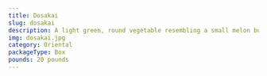 ```yaml
---
title: Dosakai
slug: dosakai
description: A light green, round vegetable resembling a small melon but part of the cucumber family. Mild, juicy, and refreshing, it’s a staple in South Indian cuisine, used in sambars, curries, pickles, and salads. Low in calories, high in water content, vitamin C, and fiber. Its adaptability suits both savory dishes and light preparations.
img: dosakai.jpg
category: Oriental
packageType: Box
pounds: 20 pounds
---
```

